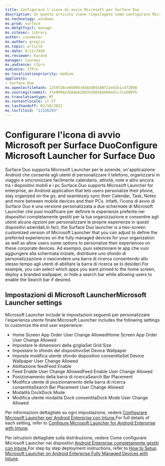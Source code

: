 ```yaml
---
title: Configurare l'icona di avvio Microsoft per Surface Duo
description: In questo articolo viene riepilogato come configurare Microsoft Launcher per i dispositivi gestiti in ambienti commerciali.
ms.technology: windows
ms.prod: surface
ms.mktglfcycl: manage
ms.sitesec: library
author: coveminer
ms.author: greglin
ms.topic: article
ms.date: 8/12/2020
ms.reviewer: karand
manager: laurawi
ms.audience: itpro
audience: ITPro
ms.localizationpriority: medium
appliesto:
- Surface Duo
ms.openlocfilehash: 1254f28ce65894c8d43d89188f22ed161cd72098
ms.sourcegitcommit: 37e0994e2b8ae62b0352b016b698edcc7ca500fb
ms.translationtype: MT
ms.contentlocale: it-IT
ms.lasthandoff: 02/10/2021
ms.locfileid: "11326293"
---
```

# <span data-ttu-id="32b74-103">Configurare l'icona di avvio Microsoft per Surface Duo</span><span class="sxs-lookup"><span data-stu-id="32b74-103">Configure Microsoft Launcher for Surface Duo</span></span>

<span data-ttu-id="32b74-104">Surface Duo supporta Microsoft Launcher per le aziende, un'applicazione Android che consente agli utenti di personalizzare il telefono, organizzarsi in viaggio e sincronizzare facilmente calendario, attività, note e altro ancora tra i dispositivi mobili e i pc.</span><span class="sxs-lookup"><span data-stu-id="32b74-104">Surface Duo supports Microsoft Launcher for enterprise, an Android application that lets users personalize their phone, stay organized on the go, and seamlessly sync their Calendar, Task, Notes and more between mobile devices and their PCs.</span></span> <span data-ttu-id="32b74-105">Infatti, l'icona di avvio di Surface Duo è una versione personalizzata a due schermate di Microsoft Launcher che puoi modificare per definire le esperienze preferite nei dispositivi completamente gestiti per la tua organizzazione e consentire agli utenti alcune opzioni per personalizzare le proprie esperienze in questi dispositivi aziendali.</span><span class="sxs-lookup"><span data-stu-id="32b74-105">In fact, the Surface Duo launcher is a two-screen customized version of  Microsoft Launcher that you can adjust to define the preferred experiences on the fully managed devices for your organization as well as allow users some options to personalize their experiences on these corporate devices.</span></span> <span data-ttu-id="32b74-106">Ad esempio, puoi selezionare le app che vuoi aggiungere alla schermata iniziale, distribuire uno sfondo di personalizzazione o nascondere una barra di ricerca consentendo allo stesso tempo agli utenti di abilitare la barra di ricerca se lo desideri.</span><span class="sxs-lookup"><span data-stu-id="32b74-106">For example, you can select which apps you want pinned to the home screen, deploy a branded wallpaper, or hide a search bar while allowing users to enable the Search bar if desired.</span></span>

## <span data-ttu-id="32b74-107">Impostazioni di Microsoft Launcher</span><span class="sxs-lookup"><span data-stu-id="32b74-107">Microsoft Launcher settings</span></span>

<span data-ttu-id="32b74-108">Microsoft Launcher include le impostazioni seguenti per personalizzare l'esperienza utente finale:</span><span class="sxs-lookup"><span data-stu-id="32b74-108">Microsoft Launcher includes the following settings to customize the end user experience:</span></span>


- <span data-ttu-id="32b74-109">Home Screen App Order User Change Allowed</span><span class="sxs-lookup"><span data-stu-id="32b74-109">Home Screen App Order User Change Allowed</span></span>
- <span data-ttu-id="32b74-110">Impostare le dimensioni della griglia</span><span class="sxs-lookup"><span data-stu-id="32b74-110">Set Grid Size</span></span>
- <span data-ttu-id="32b74-111">Impostare lo sfondo del dispositivo</span><span class="sxs-lookup"><span data-stu-id="32b74-111">Set Device Wallpaper</span></span>
- <span data-ttu-id="32b74-112">Imposta modifica utente sfondo dispositivo consentita</span><span class="sxs-lookup"><span data-stu-id="32b74-112">Set Device Wallpaper User Change Allowed</span></span>
- <span data-ttu-id="32b74-113">Abilitazione feed</span><span class="sxs-lookup"><span data-stu-id="32b74-113">Feed Enable</span></span>
- <span data-ttu-id="32b74-114">Feed Enable User Change Allowed</span><span class="sxs-lookup"><span data-stu-id="32b74-114">Feed Enable User Change Allowed</span></span>
- <span data-ttu-id="32b74-115">Posizionamento della barra di ricerca</span><span class="sxs-lookup"><span data-stu-id="32b74-115">Search Bar Placement</span></span>
- <span data-ttu-id="32b74-116">Modifica utente di posizionamento della barra di ricerca consentita</span><span class="sxs-lookup"><span data-stu-id="32b74-116">Search Bar Placement User Change Allowed</span></span>
- <span data-ttu-id="32b74-117">Modalità Dock</span><span class="sxs-lookup"><span data-stu-id="32b74-117">Dock Mode</span></span>
- <span data-ttu-id="32b74-118">Modifica utente modalità Dock consentita</span><span class="sxs-lookup"><span data-stu-id="32b74-118">Dock Mode User Change Allowed</span></span>

<span data-ttu-id="32b74-119">Per informazioni dettagliate su ogni impostazione, vedere [Configurare Microsoft Launcher per Android Enterprise con Intune.](https://docs.microsoft.com/mem/intune/apps/configure-microsoft-launcher)</span><span class="sxs-lookup"><span data-stu-id="32b74-119">For full details of each setting, refer to [Configure Microsoft Launcher for Android Enterprise with Intune](https://docs.microsoft.com/mem/intune/apps/configure-microsoft-launcher).</span></span>

<span data-ttu-id="32b74-120">Per istruzioni dettagliate sulla distribuzione, vedere Come configurare Microsoft Launcher nei dispositivi [Android Enterprise completamente gestiti con Intune.](https://techcommunity.microsoft.com/t5/intune-customer-success/how-to-setup-microsoft-launcher-on-android-enterprise-fully/ba-p/1482134)</span><span class="sxs-lookup"><span data-stu-id="32b74-120">For step by step deployment instructions, refer to [How to Setup Microsoft Launcher on Android Enterprise Fully Managed Devices with Intune](https://techcommunity.microsoft.com/t5/intune-customer-success/how-to-setup-microsoft-launcher-on-android-enterprise-fully/ba-p/1482134).</span></span>
